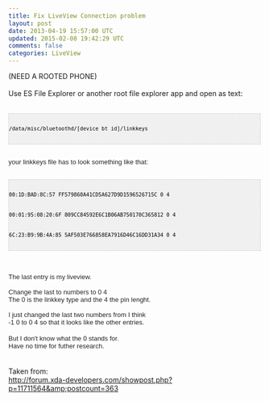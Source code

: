 ```yaml
---
title: Fix LiveView Connection problem
layout: post
date: 2013-04-19 15:57:00 UTC
updated: 2015-02-08 19:42:29 UTC
comments: false
categories: LiveView
---
```

(NEED A ROOTED PHONE)<br /><br />Use ES File Explorer or another root file explorer app and open as text:<br /><br /><pre style="background-image: URL(http://2.bp.blogspot.com/_z5ltvMQPaa8/SjJXr_U2YBI/AAAAAAAAAAM/46OqEP32CJ8/s320/codebg.gif); background: #f0f0f0; border: 1px dashed #CCCCCC; color: black; font-family: arial; font-size: 12px; height: auto; line-height: 20px; overflow: auto; padding: 0px; text-align: left; width: 99%;"><code style="color: black; word-wrap: normal;"> /data/misc/bluetoothd/[device bt id]/linkkeys  <br /></code></pre><span style="background-color: white; color: #222225; font-family: Arial, Helvetica, sans-serif; font-size: 13px;"><br /></span><span style="background-color: white; color: #222225; font-family: Arial, Helvetica, sans-serif; font-size: 13px;">your linkkeys file has to look something like that:</span><br /><span style="background-color: white; color: #222225; font-family: Arial, Helvetica, sans-serif; font-size: 13px;"><br /></span><pre style="background-image: URL(http://2.bp.blogspot.com/_z5ltvMQPaa8/SjJXr_U2YBI/AAAAAAAAAAM/46OqEP32CJ8/s320/codebg.gif); background: #f0f0f0; border: 1px dashed #CCCCCC; color: black; font-family: arial; font-size: 12px; height: auto; line-height: 20px; overflow: auto; padding: 0px; text-align: left; width: 99%;"><code style="color: black; word-wrap: normal;"> 00:1D:BAD:8C:57 FF579860A41CD5A627D9D1596526715C 0 4  <br /> 00:01:95:08:20:6F 809CC84592E6C1B06AB750170C365812 0 4  <br /> 6C:23:B9:9B:4A:85 5AF503E766858EA7916D46C16DD31A34 0 4  <br /></code></pre><span style="background-color: white; color: #222225; font-family: Arial, Helvetica, sans-serif; font-size: 13px;"><br /></span><br /><span style="background-color: white; color: #222225; font-family: Arial, Helvetica, sans-serif; font-size: 13px;">The last entry is my liveview.</span><br /><span style="background-color: white; color: #222225; font-family: Arial, Helvetica, sans-serif; font-size: 13px;"><br /></span><span style="background-color: white; color: #222225; font-family: Arial, Helvetica, sans-serif; font-size: 13px;">Change the last to numbers to 0 4</span><br /><span style="background-color: white; color: #222225; font-family: Arial, Helvetica, sans-serif; font-size: 13px;">The 0 is the linkkey type and the 4 the pin lenght.</span><br /><span style="background-color: white; color: #222225; font-family: Arial, Helvetica, sans-serif; font-size: 13px;"><br /></span><span style="background-color: white; color: #222225; font-family: Arial, Helvetica, sans-serif; font-size: 13px;">I just changed the last two numbers from I think</span><br /><span style="background-color: white; color: #222225; font-family: Arial, Helvetica, sans-serif; font-size: 13px;">-1 0 to 0 4 so that it looks like the other entries.&nbsp;</span><br /><br /><span style="background-color: white; color: #222225; font-family: Arial, Helvetica, sans-serif; font-size: 13px;">But I don't know what the 0 stands for.</span><br /><span style="background-color: white; color: #222225; font-family: Arial, Helvetica, sans-serif; font-size: 13px;">Have no time for futher research.</span><br /><br /><br />Taken from:<br /><a href="http://forum.xda-developers.com/showpost.php?p=11711564&amp;postcount=363">http://forum.xda-developers.com/showpost.php?p=11711564&amp;postcount=363</a>